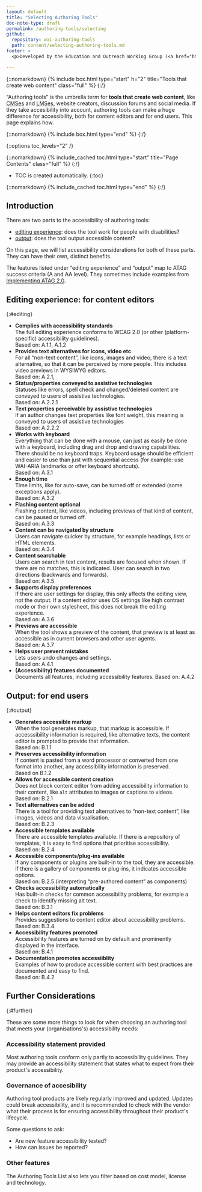 ```yaml
---
layout: default
title: "Selecting Authoring Tools"
doc-note-type: draft
permalink: /authoring-tools/selecting
github:
  repository: wai-authoring-tools
  path: content/selecting-authoring-tools.md
footer: >
  <p>Developed by the Education and Outreach Working Group (<a href="http://www.w3.org/WAI/EO/">EOWG</a>).</p>

---
```



{::nomarkdown}
{% include box.html type="start" h="2" title="Tools that create web content" class="full" %}
{:/}

“Authoring tools” is the umbrella term for <b>tools that create web content</b>, like <abbr title="content management systems">CMSes</abbr> and <abbr title="learning management systems">LMSes</abbr>, website creators, discussion forums and social media. If they take accesibility into account, authoring tools can make a huge difference for accessibility, both for content editors and for end users. This page explains how. 

{::nomarkdown}
{% include box.html type="end" %}
{:/}

{::options toc_levels="2" /}

{::nomarkdown}
{% include_cached toc.html type="start" title="Page Contents" class="full" %}
{:/}

-   TOC is created automatically.
{:toc}

{::nomarkdown}
{% include_cached toc.html type="end" %}
{:/}

## Introduction

There are two parts to the accessibility of authoring tools: 

* [editing experience](#editing): does the tool work for people with disabilities?
* [output](#output): does the tool output accessible content?

On this page, we will list accessibility considerations for both of these parts. They can have their own, distinct benefits.

The features listed under “editing experience” and “output” map to ATAG success criteria (A and AA level). They sometimes include examples from [Implementing ATAG 2.0](https://www.w3.org/TR/IMPLEMENTING-ATAG20/#gl_a22).

## Editing experience: for content editors

{:#editing}

* **Complies with accessibility standards**<br>
The full editing experience conforms to WCAG 2.0 (or other (platform-specific) accessibility guidelines). <br>
Based on: A.1.1, A.1.2
* **Provides text alternatives for icons, video etc**<br>
For all “non-text content”, like icons, images and video, there is a text alternative, so that it can be perceived by more people. This includes video previews in WYSIWYG editors.<br>
Based on: A.2.1,  
* **Status/properties conveyed to assistive technologies**<br>
Statuses like errors, spell check and changed/deleted content are conveyed to users of assistive technologies.<br>
Based on: A.2.2.1
* **Text properties perceivable by assistive technologies**<br>
If an author changes text properties like font weight, this meaning is conveyed to users of assistive technologies<br>
Based on: A.2.2.2
* **Works with keyboard**<br>
Everything that can be done with a mouse, can just as easily be done with a keyboard, including drag and drop and drawing capabilities. There should be no keyboard traps. Keyboard usage should be efficient and easier to use than just with sequential access (for example: use WAI-ARIA landmarks or offer keyboard shortcuts).<br>
Based on: A.3.1
* **Enough time**<br>
Time limits, like for auto-save, can be turned off or extended (some exceptions apply).<br>
Based on: A.3.2
* **Flashing content optional**<br>
Flashing content, like videos, including previews of that kind of content, can be paused or turned off.<br>
Based on: A.3.3 
* **Content can be navigated by structure**<br>
Users can navigate quicker by structure, for example headings, lists or HTML elements.<br>
Based on: A.3.4
* **Content searchable**<br>
Users can search in text content, results are focused when shown. If there are no matches, this is indicated. User can search in two directions (backwards and forwards).<br>
Based on: A.3.5
* **Supports display preferences**<br>
If there are user settings for display, this only affects the editing view, not the output. If a content editor uses OS settings like high contrast mode or their own stylesheet, this does not break the editing experience.<br>
Based on: A.3.6
* **Previews are accessible**<br>
When the tool shows a preview of the content, that preview is at least as accessible as in current browsers and other user agents.<br>
Based on: A.3.7
* **Helps user prevent mistakes**<br>
Lets users undo changes and settings.<br>
Based on: A.4.1
* **(Accessibility) features documented**<br>
Documents all features, including accessibility features.
Based on: A.4.2

## Output: for end users
{:#output}

* **Generates accessible markup**<br>
When the tool generates markup, that markup is accessible. If accesssibility information is required, like alternative texts, the content editor is prompted to provide that information.<br>
Based on: B.1.1
* **Preserves accessibility information**<br>
If content is pasted from a word processor or converted from one format into another, any accessibility information is preserved.<br>
Based on B.1.2
* **Allows for accessible content creation**<br>
Does not block content editor from adding accessibility information to their content, like `alt` attributes to images or captions to videos.<br>
Based on: B.2.1
* **Text alternatives can be added**<br>
There is a tool for providing text alternatives to “non-text content”, like images, videos and data visualisation.<br>
Based on: B.2.3
* **Accessible templates available**<br>
There are accessible templates available. If there is a repository of templates, it is easy to find options that prioritise accessibility.<br>
Based on: B.2.4
* **Accessible components/plug-ins available**<br>
If any components or plugins are built-in to the tool, they are accessible. If there is a gallery of components or plug-ins, it indicates accessible options.<br>
Based on: B.2.5 (interpreting “pre-authored content” as components)
* **Checks accessibility automatically**<br>
Has built-in checks for common accessibility problems, for example a check to identify missing alt text.<br>
Based on: B.3.1
* **Helps content editors fix problems**<br>
Provides suggestions to content editor about accessibility problems.<br>
Based on: B.3.4
* **Accessibility features promoted**<br>
Accessibility features are turned on by default and prominently displayed in the interface.<br>
Based on: B.4.1
* **Documentation promotes accessiiblity**<br>
Examples of how to produce accessible content with best practices are documented and easy to find.<br>
Based on: B.4.2

## Further Considerations
{:#further}

These are some more things to look for when choosing an authoring tool that meets your (organisations's) accessibility needs:

### Accessibility statement provided

Most authoring tools conform only partly to accessibility guidelines. They may provide an accessibility statement that states what to expect from their product's accessibility.

### Governance of accesibility

Authoring tool products are likely regularly improved and updated. Updates could break accessibility, and it is recommended to check with the vendor what their process is for ensuring accessibility throughout their product's lifecycle. 

Some questions to ask: 

* Are new feature accessibility tested? 
* How can issues be reported? 

### Other features

The Authoring Tools List also lets you filter based on cost model, license and technology.